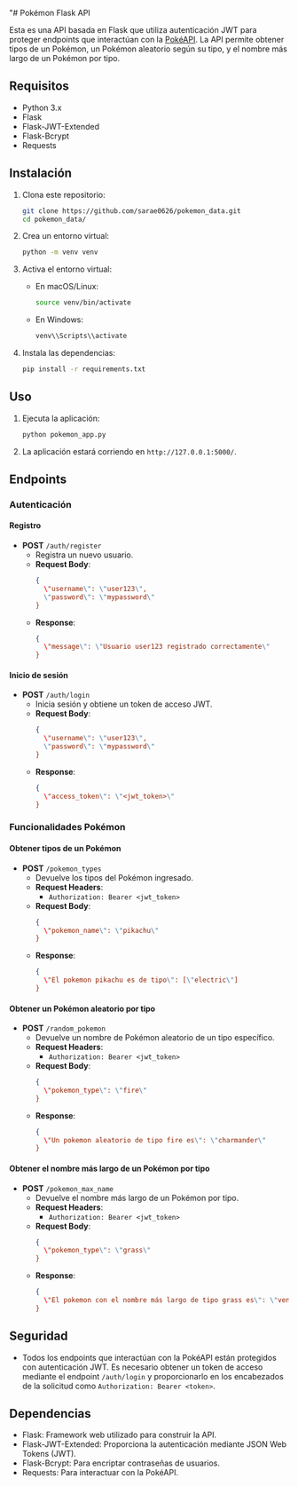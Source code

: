"# Pokémon Flask API

Esta es una API basada en Flask que utiliza autenticación JWT para proteger endpoints que interactúan con la [PokéAPI](https://pokeapi.co/). La API permite obtener tipos de un Pokémon, un Pokémon aleatorio según su tipo, y el nombre más largo de un Pokémon por tipo.

## Requisitos

- Python 3.x
- Flask
- Flask-JWT-Extended
- Flask-Bcrypt
- Requests

## Instalación

1. Clona este repositorio:
   ```bash
   git clone https://github.com/sarae0626/pokemon_data.git
   cd pokemon_data/
   ```

2. Crea un entorno virtual:
   ```bash
   python -m venv venv
   ```

3. Activa el entorno virtual:
   - En macOS/Linux:
     ```bash
     source venv/bin/activate
     ```
   - En Windows:
     ```bash
     venv\\Scripts\\activate
     ```

4. Instala las dependencias:
   ```bash
   pip install -r requirements.txt
   ```


## Uso

1. Ejecuta la aplicación:
   ```bash
   python pokemon_app.py
   ```

2. La aplicación estará corriendo en `http://127.0.0.1:5000/`.

## Endpoints

### Autenticación

#### Registro
- **POST** `/auth/register`
  - Registra un nuevo usuario.
  - **Request Body**:
    ```json
    {
      \"username\": \"user123\",
      \"password\": \"mypassword\"
    }
    ```
  - **Response**:
    ```json
    {
      \"message\": \"Usuario user123 registrado correctamente\"
    }
    ```

#### Inicio de sesión
- **POST** `/auth/login`
  - Inicia sesión y obtiene un token de acceso JWT.
  - **Request Body**:
    ```json
    {
      \"username\": \"user123\",
      \"password\": \"mypassword\"
    }
    ```
  - **Response**:
    ```json
    {
      \"access_token\": \"<jwt_token>\"
    }
    ```

### Funcionalidades Pokémon

#### Obtener tipos de un Pokémon
- **POST** `/pokemon_types`
  - Devuelve los tipos del Pokémon ingresado.
  - **Request Headers**:
    - `Authorization: Bearer <jwt_token>`
  - **Request Body**:
    ```json
    {
      \"pokemon_name\": \"pikachu\"
    }
    ```
  - **Response**:
    ```json
    {
      \"El pokemon pikachu es de tipo\": [\"electric\"]
    }
    ```

#### Obtener un Pokémon aleatorio por tipo
- **POST** `/random_pokemon`
  - Devuelve un nombre de Pokémon aleatorio de un tipo específico.
  - **Request Headers**:
    - `Authorization: Bearer <jwt_token>`
  - **Request Body**:
    ```json
    {
      \"pokemon_type\": \"fire\"
    }
    ```
  - **Response**:
    ```json
    {
      \"Un pokemon aleatorio de tipo fire es\": \"charmander\"
    }
    ```

#### Obtener el nombre más largo de un Pokémon por tipo
- **POST** `/pokemon_max_name`
  - Devuelve el nombre más largo de un Pokémon por tipo.
  - **Request Headers**:
    - `Authorization: Bearer <jwt_token>`
  - **Request Body**:
    ```json
    {
      \"pokemon_type\": \"grass\"
    }
    ```
  - **Response**:
    ```json
    {
      \"El pokemon con el nombre más largo de tipo grass es\": \"venusaur\"
    }
    ```

## Seguridad

- Todos los endpoints que interactúan con la PokéAPI están protegidos con autenticación JWT. Es necesario obtener un token de acceso mediante el endpoint `/auth/login` y proporcionarlo en los encabezados de la solicitud como `Authorization: Bearer <token>`.

## Dependencias

- Flask: Framework web utilizado para construir la API.
- Flask-JWT-Extended: Proporciona la autenticación mediante JSON Web Tokens (JWT).
- Flask-Bcrypt: Para encriptar contraseñas de usuarios.
- Requests: Para interactuar con la PokéAPI.
